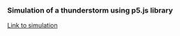 ### Simulation of a thunderstorm using p5.js library

[Link to simulation](https://suraj07.github.io/p5js-code-challenges/challenges/thunderstorm)
